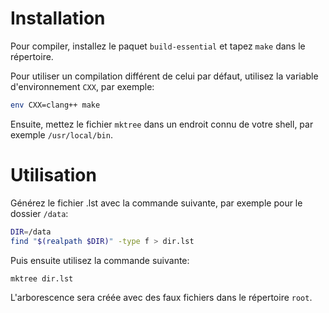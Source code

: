 # Installation
Pour compiler, installez le paquet `build-essential` et tapez `make` dans le répertoire.

Pour utiliser un compilation différent de celui par défaut, utilisez la variable d'environnement `CXX`, par exemple:
```bash
env CXX=clang++ make
```

Ensuite, mettez le fichier `mktree` dans un endroit connu de votre shell, par exemple `/usr/local/bin`.

# Utilisation
Générez le fichier .lst avec la commande suivante, par exemple pour le dossier `/data`:
```bash
DIR=/data
find "$(realpath $DIR)" -type f > dir.lst
```

Puis ensuite utilisez la commande suivante:
```bash
mktree dir.lst
```

L'arborescence sera créée avec des faux fichiers dans le répertoire `root`.
